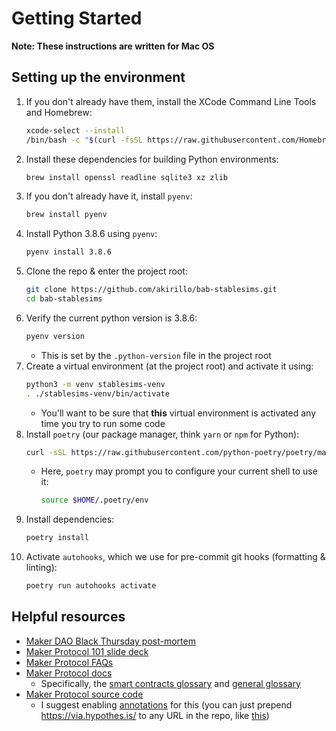 # Getting Started

**Note: These instructions are written for Mac OS**

## Setting up the environment
1. If you don't already have them, install the XCode Command Line Tools and Homebrew:
   ```bash
   xcode-select --install
   /bin/bash -c "$(curl -fsSL https://raw.githubusercontent.com/Homebrew/install/master/install.sh)"
   ```
2. Install these dependencies for building Python environments:
   ```bash
   brew install openssl readline sqlite3 xz zlib
   ```
3. If you don't already have it, install `pyenv`:
   ```bash
   brew install pyenv
   ```
4. Install Python 3.8.6 using `pyenv`:
   ```bash
   pyenv install 3.8.6
   ```
5. Clone the repo & enter the project root:
    ```bash
    git clone https://github.com/akirillo/bab-stablesims.git
    cd bab-stablesims
    ```
6. Verify the current python version is 3.8.6:
   ```bash
   pyenv version
   ```
   - This is set by the `.python-version` file in the project root
7. Create a virtual environment (at the project root) and activate it using:
    ```bash
    python3 -m venv stablesims-venv
    . ./stablesims-venv/bin/activate
    ```
    - You'll want to be sure that **this** virtual environment is activated any time you try to run some code
8. Install `poetry` (our package manager, think `yarn` or `npm` for Python):
    ```bash
    curl -sSL https://raw.githubusercontent.com/python-poetry/poetry/master/get-poetry.py | python -
    ```
    - Here, `poetry` may prompt you to configure your current shell to use it:
      ```bash
      source $HOME/.poetry/env
      ```
10. Install dependencies:
    ```bash
    poetry install
    ```
11. Activate `autohooks`, which we use for pre-commit git hooks (formatting & linting):
    ```bash
    poetry run autohooks activate
    ```

## Helpful resources
- [Maker DAO Black Thursday post-mortem](https://blog.makerdao.com/the-market-collapse-of-march-12-2020-how-it-impacted-makerdao/)
- [Maker Protocol 101 slide deck](https://drive.google.com/file/d/1bEOlNk2xUXgwy0I_UlB_8tPPZ8mH1gy9/view)
- [Maker Protocol FAQs](https://github.com/makerdao/community/tree/master/faqs)
- [Maker Protocol docs](https://docs.makerdao.com/)
    - Specifically, the [smart contracts glossary](https://docs.makerdao.com/other-documentation/system-glossary) and [general glossary](https://github.com/makerdao/community/blob/master/faqs/glossary.md)
- [Maker Protocol source code](https://github.com/makerdao/dss)
    - I suggest enabling [annotations](https://docs.makerdao.com/other-documentation/smart-contract-annotations) for this (you can just prepend https://via.hypothes.is/ to any URL in the repo, like [this](https://via.hypothes.is/https://github.com/makerdao/dss/blob/master/src/vat.sol))

